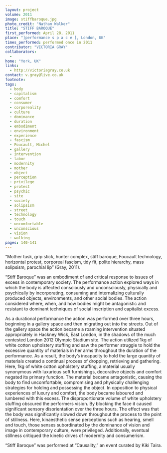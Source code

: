 ```yaml
---
layout: project
volume: 2011
image: stiffbaroque.jpg
photo_credit: "Nathan Walker"
title: "STIFF BAROQUE"
first_performed: April 28, 2011
place: "]performance s p a c e [, London, UK"
times_performed: performed once in 2011
contributor: "VICTORIA GRAY"
collaborators: 
  - 
home: "York, UK"
links: 
  - http://victoriagray.co.uk
contact: v.gray@live.co.uk
footnote: 
tags: 
  - body
  - capitalism
  - comfort
  - consumer
  - corporeality
  - culture
  - dominance
  - duration
  - embodiment
  - environment
  - experience
  - fascism
  - Foucault, Michel
  - gallery
  - intervention
  - labor
  - modernity
  - mother
  - object
  - perception
  - privilege
  - protest
  - psychic
  - site
  - society
  - solipsism
  - street
  - technology
  - touch
  - uncomfortable
  - unconscious
  - vision
  - walking
pages: 140-141
---
```


“Mother tusk, grip stick, hunter complex, stiff baroque, Foucault technology, horizontal protest, corporeal fascism, tidy fit, polite hierarchy, mass solipsism, parochial lip” (Gray, 2011).

“Stiff Baroque” was an embodiment of and critical response to issues of excess in contemporary society. The performance action explored ways in which the body is affected consciously and unconsciously, physically and psychically by incorporating, consuming and internalizing culturally produced objects, environments, and other social bodies. The action considered where, when, and how bodies might be antagonistic and resistant to dominant techniques of social inscription and capitalist excess. 

As a durational performance the action was performed over three hours, beginning in a gallery space and then migrating out into the streets. Out of the gallery space the action became a roaming intervention situated appropriately in Hackney Wick, East London, in the shadows of the much contested London 2012 Olympic Stadium site. The action utilized 1kg of white cotton upholstery stuffing and saw the performer struggle to hold the excessive quantity of materials in her arms throughout the duration of the performance. As a result, the body’s incapacity to hold the large quantity of materials created a continual process of dropping, retrieving and gathering. Here, 1kg of white cotton upholstery stuffing, a material usually synonymous with luxurious soft furnishings, decorative objects and comfort negated its primary function. The material became antagonistic, causing the body to find uncomfortable, compromising and physically challenging strategies for holding and possessing the object. In opposition to physical experiences of luxury and comfort, the body became laboured and lumbered with this excess. The disproportionate volume of white upholstery stuffing obscured the performers vision. By blocking the face it caused significant sensory disorientation over the three hours. The effect was that the body was significantly slowed down throughout the process to the point of stillness. Here, kinaesthetic sense perceptions such as hearing, smell and touch, those senses subordinated by the dominance of vision and image in contemporary culture, were privileged. Additionally, eventual stillness critiqued the kinetic drives of modernity and consumerism. 

“Stiff Baroque” was performed at “Causality,” an event curated by Kiki Taira.
